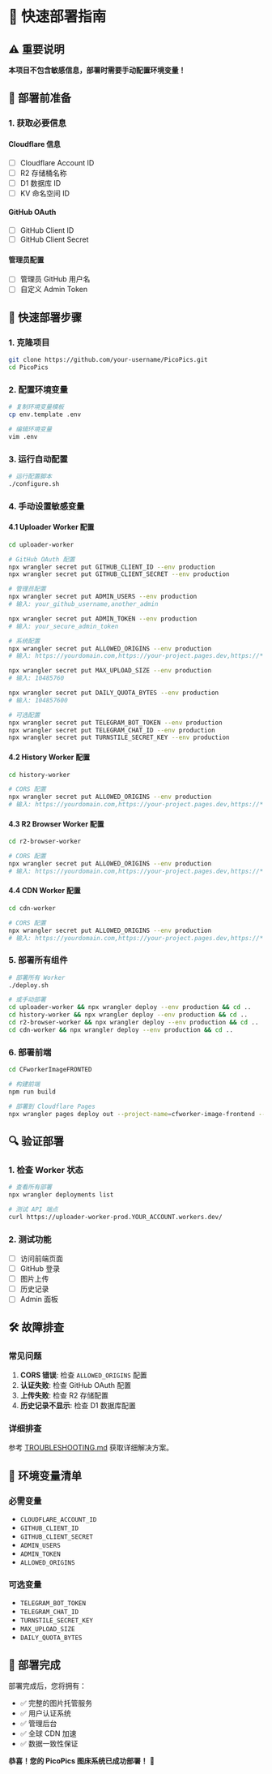 # 🚀 快速部署指南

## ⚠️ 重要说明

**本项目不包含敏感信息，部署时需要手动配置环境变量！**

## 🔧 部署前准备

### 1. 获取必要信息

#### Cloudflare 信息

- [ ] Cloudflare Account ID
- [ ] R2 存储桶名称
- [ ] D1 数据库 ID
- [ ] KV 命名空间 ID

#### GitHub OAuth

- [ ] GitHub Client ID
- [ ] GitHub Client Secret

#### 管理员配置

- [ ] 管理员 GitHub 用户名
- [ ] 自定义 Admin Token

## 🚀 快速部署步骤

### 1. 克隆项目

```bash
git clone https://github.com/your-username/PicoPics.git
cd PicoPics
```

### 2. 配置环境变量

```bash
# 复制环境变量模板
cp env.template .env

# 编辑环境变量
vim .env
```

### 3. 运行自动配置

```bash
# 运行配置脚本
./configure.sh
```

### 4. 手动设置敏感变量

#### 4.1 Uploader Worker 配置

```bash
cd uploader-worker

# GitHub OAuth 配置
npx wrangler secret put GITHUB_CLIENT_ID --env production
npx wrangler secret put GITHUB_CLIENT_SECRET --env production

# 管理员配置
npx wrangler secret put ADMIN_USERS --env production
# 输入: your_github_username,another_admin

npx wrangler secret put ADMIN_TOKEN --env production
# 输入: your_secure_admin_token

# 系统配置
npx wrangler secret put ALLOWED_ORIGINS --env production
# 输入: https://yourdomain.com,https://your-project.pages.dev,https://*.your-project.pages.dev

npx wrangler secret put MAX_UPLOAD_SIZE --env production
# 输入: 10485760

npx wrangler secret put DAILY_QUOTA_BYTES --env production
# 输入: 104857600

# 可选配置
npx wrangler secret put TELEGRAM_BOT_TOKEN --env production
npx wrangler secret put TELEGRAM_CHAT_ID --env production
npx wrangler secret put TURNSTILE_SECRET_KEY --env production
```

#### 4.2 History Worker 配置

```bash
cd history-worker

# CORS 配置
npx wrangler secret put ALLOWED_ORIGINS --env production
# 输入: https://yourdomain.com,https://your-project.pages.dev,https://*.your-project.pages.dev
```

#### 4.3 R2 Browser Worker 配置

```bash
cd r2-browser-worker

# CORS 配置
npx wrangler secret put ALLOWED_ORIGINS --env production
# 输入: https://yourdomain.com,https://your-project.pages.dev,https://*.your-project.pages.dev
```

#### 4.4 CDN Worker 配置

```bash
cd cdn-worker

# CORS 配置
npx wrangler secret put ALLOWED_ORIGINS --env production
# 输入: https://yourdomain.com,https://your-project.pages.dev,https://*.your-project.pages.dev
```

### 5. 部署所有组件

```bash
# 部署所有 Worker
./deploy.sh

# 或手动部署
cd uploader-worker && npx wrangler deploy --env production && cd ..
cd history-worker && npx wrangler deploy --env production && cd ..
cd r2-browser-worker && npx wrangler deploy --env production && cd ..
cd cdn-worker && npx wrangler deploy --env production && cd ..
```

### 6. 部署前端

```bash
cd CFworkerImageFRONTED

# 构建前端
npm run build

# 部署到 Cloudflare Pages
npx wrangler pages deploy out --project-name=cfworker-image-frontend --branch=production
```

## 🔍 验证部署

### 1. 检查 Worker 状态

```bash
# 查看所有部署
npx wrangler deployments list

# 测试 API 端点
curl https://uploader-worker-prod.YOUR_ACCOUNT.workers.dev/
```

### 2. 测试功能

- [ ] 访问前端页面
- [ ] GitHub 登录
- [ ] 图片上传
- [ ] 历史记录
- [ ] Admin 面板

## 🛠️ 故障排查

### 常见问题

1. **CORS 错误**: 检查 `ALLOWED_ORIGINS` 配置
2. **认证失败**: 检查 GitHub OAuth 配置
3. **上传失败**: 检查 R2 存储配置
4. **历史记录不显示**: 检查 D1 数据库配置

### 详细排查

参考 [TROUBLESHOOTING.md](./TROUBLESHOOTING.md) 获取详细解决方案。

## 📝 环境变量清单

### 必需变量

- `CLOUDFLARE_ACCOUNT_ID`
- `GITHUB_CLIENT_ID`
- `GITHUB_CLIENT_SECRET`
- `ADMIN_USERS`
- `ADMIN_TOKEN`
- `ALLOWED_ORIGINS`

### 可选变量

- `TELEGRAM_BOT_TOKEN`
- `TELEGRAM_CHAT_ID`
- `TURNSTILE_SECRET_KEY`
- `MAX_UPLOAD_SIZE`
- `DAILY_QUOTA_BYTES`

## 🎉 部署完成

部署完成后，您将拥有：

- ✅ 完整的图片托管服务
- ✅ 用户认证系统
- ✅ 管理后台
- ✅ 全球 CDN 加速
- ✅ 数据一致性保证

**恭喜！您的 PicoPics 图床系统已成功部署！** 🎊
